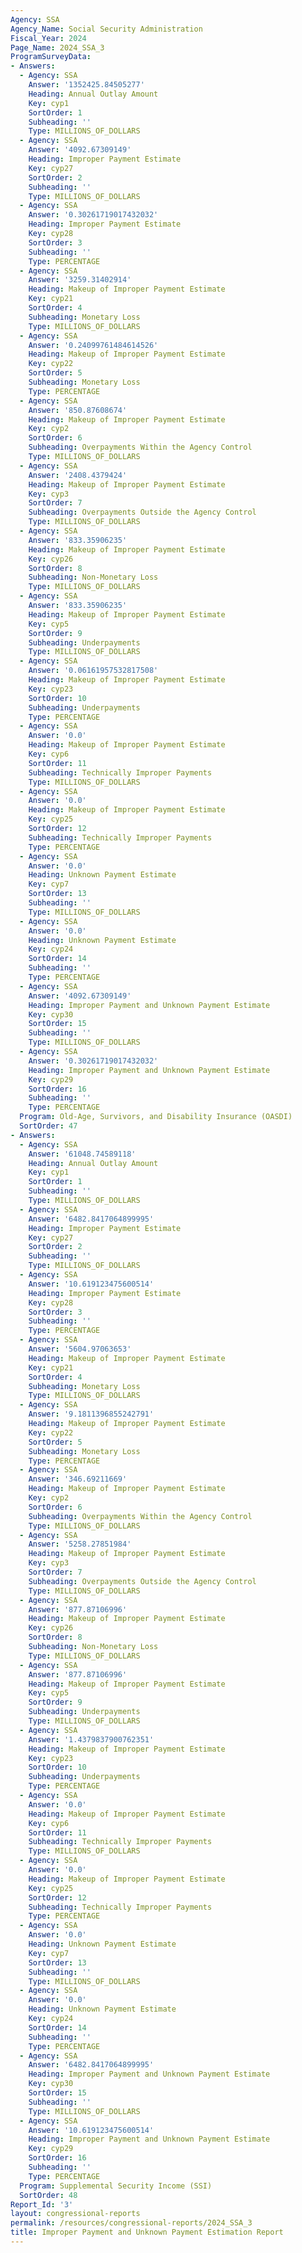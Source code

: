 ```yaml
---
Agency: SSA
Agency_Name: Social Security Administration
Fiscal_Year: 2024
Page_Name: 2024_SSA_3
ProgramSurveyData:
- Answers:
  - Agency: SSA
    Answer: '1352425.84505277'
    Heading: Annual Outlay Amount
    Key: cyp1
    SortOrder: 1
    Subheading: ''
    Type: MILLIONS_OF_DOLLARS
  - Agency: SSA
    Answer: '4092.67309149'
    Heading: Improper Payment Estimate
    Key: cyp27
    SortOrder: 2
    Subheading: ''
    Type: MILLIONS_OF_DOLLARS
  - Agency: SSA
    Answer: '0.30261719017432032'
    Heading: Improper Payment Estimate
    Key: cyp28
    SortOrder: 3
    Subheading: ''
    Type: PERCENTAGE
  - Agency: SSA
    Answer: '3259.31402914'
    Heading: Makeup of Improper Payment Estimate
    Key: cyp21
    SortOrder: 4
    Subheading: Monetary Loss
    Type: MILLIONS_OF_DOLLARS
  - Agency: SSA
    Answer: '0.24099761484614526'
    Heading: Makeup of Improper Payment Estimate
    Key: cyp22
    SortOrder: 5
    Subheading: Monetary Loss
    Type: PERCENTAGE
  - Agency: SSA
    Answer: '850.87608674'
    Heading: Makeup of Improper Payment Estimate
    Key: cyp2
    SortOrder: 6
    Subheading: Overpayments Within the Agency Control
    Type: MILLIONS_OF_DOLLARS
  - Agency: SSA
    Answer: '2408.4379424'
    Heading: Makeup of Improper Payment Estimate
    Key: cyp3
    SortOrder: 7
    Subheading: Overpayments Outside the Agency Control
    Type: MILLIONS_OF_DOLLARS
  - Agency: SSA
    Answer: '833.35906235'
    Heading: Makeup of Improper Payment Estimate
    Key: cyp26
    SortOrder: 8
    Subheading: Non-Monetary Loss
    Type: MILLIONS_OF_DOLLARS
  - Agency: SSA
    Answer: '833.35906235'
    Heading: Makeup of Improper Payment Estimate
    Key: cyp5
    SortOrder: 9
    Subheading: Underpayments
    Type: MILLIONS_OF_DOLLARS
  - Agency: SSA
    Answer: '0.06161957532817508'
    Heading: Makeup of Improper Payment Estimate
    Key: cyp23
    SortOrder: 10
    Subheading: Underpayments
    Type: PERCENTAGE
  - Agency: SSA
    Answer: '0.0'
    Heading: Makeup of Improper Payment Estimate
    Key: cyp6
    SortOrder: 11
    Subheading: Technically Improper Payments
    Type: MILLIONS_OF_DOLLARS
  - Agency: SSA
    Answer: '0.0'
    Heading: Makeup of Improper Payment Estimate
    Key: cyp25
    SortOrder: 12
    Subheading: Technically Improper Payments
    Type: PERCENTAGE
  - Agency: SSA
    Answer: '0.0'
    Heading: Unknown Payment Estimate
    Key: cyp7
    SortOrder: 13
    Subheading: ''
    Type: MILLIONS_OF_DOLLARS
  - Agency: SSA
    Answer: '0.0'
    Heading: Unknown Payment Estimate
    Key: cyp24
    SortOrder: 14
    Subheading: ''
    Type: PERCENTAGE
  - Agency: SSA
    Answer: '4092.67309149'
    Heading: Improper Payment and Unknown Payment Estimate
    Key: cyp30
    SortOrder: 15
    Subheading: ''
    Type: MILLIONS_OF_DOLLARS
  - Agency: SSA
    Answer: '0.30261719017432032'
    Heading: Improper Payment and Unknown Payment Estimate
    Key: cyp29
    SortOrder: 16
    Subheading: ''
    Type: PERCENTAGE
  Program: Old-Age, Survivors, and Disability Insurance (OASDI)
  SortOrder: 47
- Answers:
  - Agency: SSA
    Answer: '61048.74589118'
    Heading: Annual Outlay Amount
    Key: cyp1
    SortOrder: 1
    Subheading: ''
    Type: MILLIONS_OF_DOLLARS
  - Agency: SSA
    Answer: '6482.8417064899995'
    Heading: Improper Payment Estimate
    Key: cyp27
    SortOrder: 2
    Subheading: ''
    Type: MILLIONS_OF_DOLLARS
  - Agency: SSA
    Answer: '10.619123475600514'
    Heading: Improper Payment Estimate
    Key: cyp28
    SortOrder: 3
    Subheading: ''
    Type: PERCENTAGE
  - Agency: SSA
    Answer: '5604.97063653'
    Heading: Makeup of Improper Payment Estimate
    Key: cyp21
    SortOrder: 4
    Subheading: Monetary Loss
    Type: MILLIONS_OF_DOLLARS
  - Agency: SSA
    Answer: '9.1811396855242791'
    Heading: Makeup of Improper Payment Estimate
    Key: cyp22
    SortOrder: 5
    Subheading: Monetary Loss
    Type: PERCENTAGE
  - Agency: SSA
    Answer: '346.69211669'
    Heading: Makeup of Improper Payment Estimate
    Key: cyp2
    SortOrder: 6
    Subheading: Overpayments Within the Agency Control
    Type: MILLIONS_OF_DOLLARS
  - Agency: SSA
    Answer: '5258.27851984'
    Heading: Makeup of Improper Payment Estimate
    Key: cyp3
    SortOrder: 7
    Subheading: Overpayments Outside the Agency Control
    Type: MILLIONS_OF_DOLLARS
  - Agency: SSA
    Answer: '877.87106996'
    Heading: Makeup of Improper Payment Estimate
    Key: cyp26
    SortOrder: 8
    Subheading: Non-Monetary Loss
    Type: MILLIONS_OF_DOLLARS
  - Agency: SSA
    Answer: '877.87106996'
    Heading: Makeup of Improper Payment Estimate
    Key: cyp5
    SortOrder: 9
    Subheading: Underpayments
    Type: MILLIONS_OF_DOLLARS
  - Agency: SSA
    Answer: '1.4379837900762351'
    Heading: Makeup of Improper Payment Estimate
    Key: cyp23
    SortOrder: 10
    Subheading: Underpayments
    Type: PERCENTAGE
  - Agency: SSA
    Answer: '0.0'
    Heading: Makeup of Improper Payment Estimate
    Key: cyp6
    SortOrder: 11
    Subheading: Technically Improper Payments
    Type: MILLIONS_OF_DOLLARS
  - Agency: SSA
    Answer: '0.0'
    Heading: Makeup of Improper Payment Estimate
    Key: cyp25
    SortOrder: 12
    Subheading: Technically Improper Payments
    Type: PERCENTAGE
  - Agency: SSA
    Answer: '0.0'
    Heading: Unknown Payment Estimate
    Key: cyp7
    SortOrder: 13
    Subheading: ''
    Type: MILLIONS_OF_DOLLARS
  - Agency: SSA
    Answer: '0.0'
    Heading: Unknown Payment Estimate
    Key: cyp24
    SortOrder: 14
    Subheading: ''
    Type: PERCENTAGE
  - Agency: SSA
    Answer: '6482.8417064899995'
    Heading: Improper Payment and Unknown Payment Estimate
    Key: cyp30
    SortOrder: 15
    Subheading: ''
    Type: MILLIONS_OF_DOLLARS
  - Agency: SSA
    Answer: '10.619123475600514'
    Heading: Improper Payment and Unknown Payment Estimate
    Key: cyp29
    SortOrder: 16
    Subheading: ''
    Type: PERCENTAGE
  Program: Supplemental Security Income (SSI)
  SortOrder: 48
Report_Id: '3'
layout: congressional-reports
permalink: /resources/congressional-reports/2024_SSA_3
title: Improper Payment and Unknown Payment Estimation Report
---
```

